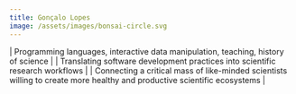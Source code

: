 ```yaml
---
title: Gonçalo Lopes
image: /assets/images/bonsai-circle.svg
---
```


| Programming languages, interactive data manipulation, teaching, history of science |
| Translating software development practices into scientific research workflows |
| Connecting a critical mass of like-minded scientists willing to create more healthy and productive scientific ecosystems |
